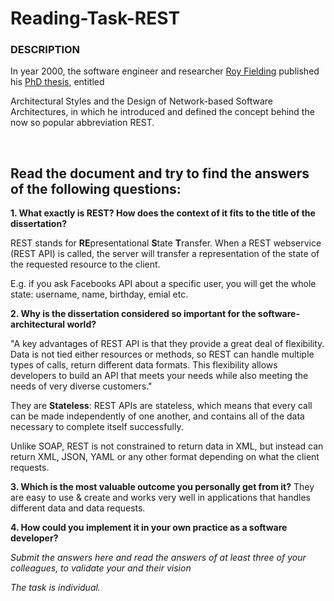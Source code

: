 # Reading-Task-REST

<h3>DESCRIPTION</h3>

In year 2000, the software engineer and researcher <a href=https://roy.gbiv.com/>Roy Fielding</a> published his <a href=https://www.ics.uci.edu/~fielding/pubs/dissertation/top.htm>PhD thesis</a>, entitled  

Architectural Styles and the Design of Network-based Software Architectures, in which he introduced and defined the concept behind the now so popular abbreviation REST.

<br>

<h2>Read the document and try to find the answers of the following questions:</h2>

**1. What exactly is REST? How does the context of it fits to the title of the dissertation?**

REST stands for **RE**presentational **S**tate **T**ransfer. 
When a REST webservice (REST API) is called, the server will transfer a representation of the state of the requested resource to the client.

E.g. if you ask Facebooks API about a specific user, you will get the whole state: username, name, birthday, emial etc.


**2. Why is the dissertation considered so important for the software-architectural world?**

"A key advantages of REST API is that they provide a great deal of flexibility. Data is not tied either resources or methods, so REST can handle multiple types of calls, return different data formats. This flexibility allows developers to build an API that meets your needs while also meeting the needs of very diverse customers."

They are **Stateless**: REST APIs are stateless, which means that every call can be made independently of one another, and contains all of the data necessary to complete itself successfully.

Unlike SOAP, REST is not constrained to return data in XML, but instead can return XML, JSON, YAML or any other format depending on what the client requests.

**3. Which is the most valuable outcome you personally get from it?**
They are easy to use & create and works very well in applications that handles different data and data requests.

**4. How could you implement it in your own practice as a software developer?**



_Submit the answers here and read the answers of at least three of your colleagues, to validate your and their vision<br>_

_The task is individual._
